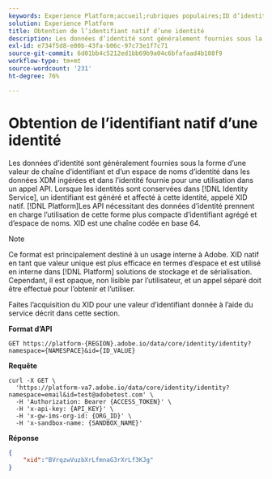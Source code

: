 ```yaml
---
keywords: Experience Platform;accueil;rubriques populaires;ID d’identité;XID
solution: Experience Platform
title: Obtention de l’identifiant natif d’une identité
description: Les données d’identité sont généralement fournies sous la forme d’une valeur de chaîne d’identifiant et d’un espace de noms d’identité dans les données XDM ingérées et dans l’identité fournie pour une utilisation dans un appel API. Lorsque des identités sont conservées dans Identity Service, un identifiant est généré et affecté à cette identité. Il est appelé XID natif. Les API Platform nécessitant des données d’identité prennent en charge l’utilisation de cette forme plus compacte d’identifiant agrégé et d’espace de noms. XID est une chaîne codée en base 64.
exl-id: e734f5d8-e00b-43fa-b06c-97c73e1f7c71
source-git-commit: 6d01bb4c5212ed1bb69b9a04c6bfafaad4b108f9
workflow-type: tm+mt
source-wordcount: '231'
ht-degree: 76%

---
```


# Obtention de l’identifiant natif d’une identité

Les données d’identité sont généralement fournies sous la forme d’une valeur de chaîne d’identifiant et d’un espace de noms d’identité dans les données XDM ingérées et dans l’identité fournie pour une utilisation dans un appel API. Lorsque les identités sont conservées dans [!DNL Identity Service], un identifiant est généré et affecté à cette identité, appelé XID natif. [!DNL Platform]Les API nécessitant des données d’identité prennent en charge l’utilisation de cette forme plus compacte d’identifiant agrégé et d’espace de noms. XID est une chaîne codée en base 64.

>[!NOTE]
>
>Ce format est principalement destiné à un usage interne à Adobe. XID natif en tant que valeur unique est plus efficace en termes d’espace et est utilisé en interne dans [!DNL Platform] solutions de stockage et de sérialisation. Cependant, il est opaque, non lisible par l’utilisateur, et un appel séparé doit être effectué pour l’obtenir et l’utiliser.

Faites l’acquisition du XID pour une valeur d’identifiant donnée à l’aide du service décrit dans cette section.

**Format d’API**

```http
GET https://platform-{REGION}.adobe.io/data/core/identity/identity?namespace={NAMESPACE}&id={ID_VALUE}
```

**Requête**

```shell
curl -X GET \
  'https://platform-va7.adobe.io/data/core/identity/identity?namespace=email&id=test@adobetest.com' \
  -H 'Authorization: Bearer {ACCESS_TOKEN}' \
  -H 'x-api-key: {API_KEY}' \
  -H 'x-gw-ims-org-id: {ORG_ID}' \
  -H 'x-sandbox-name: {SANDBOX_NAME}'
```

**Réponse**

```json
{
    "xid":"BVrqzwVuzbXrLfmnaG3rXrLf3KJg"
}
```
